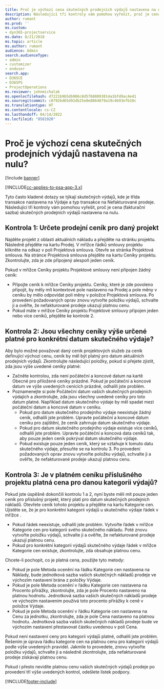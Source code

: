 ```yaml
---
title: Proč je výchozí cena skutečných prodejních výdajů nastavena na nulu?
description: Následující tři kontroly vám pomohou vyřešit, proč je cena skutečných prodejních výdajů nastavena na nulu.
author: rumant
ms.prod: ''
ms.custom:
- dyn365-projectservice
ms.date: 8/21/2018
ms.topic: article
ms.author: rumant
audience: Admin
search.audienceType:
- admin
- customizer
- enduser
search.app:
- D365CE
- D365PS
- ProjectOperations
ms.reviewer: johnmichalak
ms.openlocfilehash: d7221b9b5db986c8d57688893014a1bfd9ac4e41
ms.sourcegitcommit: c0792bd65d92db25e0e8864879a19c4b93efb10c
ms.translationtype: HT
ms.contentlocale: cs-CZ
ms.lasthandoff: 04/14/2022
ms.locfileid: "8581920"
---
```

# <a name="why-is-the-price-defaulting-to-zero-on-expense-sales-actuals"></a>Proč je výchozí cena skutečných prodejních výdajů nastavena na nulu?

[!include [banner](../includes/psa-now-project-operations.md)]

[!INCLUDE[cc-applies-to-psa-app-3.x](../includes/cc-applies-to-psa-app-3x.md)]

Tyto často kladené dotazy se týkají skutečných výdajů, kde je třída transakce nastavena na Výdaje a typ transakce na Nefakturované prodeje. Následující tři kontroly vám pomohou vyřešit, proč je cena (fakturační sazba) skutečných prodejních výdajů nastavena na nulu.

## <a name="check-1-identify-the-sales-price-list-for-project"></a>Kontrola 1: Určete prodejní ceník pro daný projekt

Najděte projekt z oblasti aktuálních nákladu a přejděte na stránku projektu. Následně přejděte na kartu Prodej. V mřížce řádků smlouvy projektu klikněte na odkaz v poli Projektová smlouva. Otevře se stránka Projektová smlouva. Na stránce Projektová smlouva přejděte na kartu Ceníky projektu. Zkontrolujte, zda je zde připojený alespoň jeden ceník.

Pokud v mřížce Ceníky projektu Projektové smlouvy není připojen žádný ceník:

- Připojte ceník k mřížce Ceníky projektu. Ceníky, které je zde povoleno připojit, by měly mít kontextové pole nastaveno na Prodej a pole měny v ceníku by mělo odpovídat poli měny v položce Projektová smlouva. Po provedení požadovaných oprav znovu vytvořte položku výdajů, schvalte ji a ověřte, že nefakturované prodeje ukazují platnou cenu.
- Pokud máte v mřížce Ceníky projektu Projektové smlouvy připojen jeden nebo více ceníků, přejděte ke kontrole 2.

## <a name="check-2-are-any-of-the-price-lists-identified-above-valid-for-the-specific-date-of-the-expense-actual"></a>Kontrola 2: Jsou všechny ceníky výše určené platné pro konkrétní datum skutečného výdaje?

Aby bylo možné považovat daný ceník projektových služeb za ceník definující výchozí cenu, ceník by měl být platný pro datum aktuálních prodejních výdajů. Zkontrolujte následující položky, pokud si přejete zjistit, zda jsou výše uvedené ceníky platné:

- Začněte kontrolou, zda není počáteční a koncové datum na kartě Obecné pro přiložené ceníky prázdné. Pokud je počáteční a koncové datum ve výše uvedených cenících prázdné, odhalili jste problém. 
- Poznamenejte si pole Počáteční datum vašich skutečných prodejních výdajích a zkontrolujte, zda jsou všechny uvedené ceníky pro toto datum platné. Například datum skutečného výdaje by měl spadat mezi počáteční datum a koncové datum v ceníku. 
    - Pokud pro datum skutečného prodejního výdaje neexistuje žádný ceník, odhalili jste problém. Upravte počáteční a koncové datum ceníku pro zajištění, že ceník zahrnuje datum skutečného výdaje. 
    - Pokud pro datum skutečného prodejního výdaje existuje více ceníků, odhalili jste problém. Upravte počáteční a koncová data ceníků tak, aby pouze jeden ceník pokrýval datum skutečného výdaje. 
    - Pokud existuje pouze jeden ceník, který se vztahuje k tomuto datu skutečného výdaje, přesuňte se na kontrolu 3.
Po provedení požadovaných oprav znovu vytvořte položku výdajů, schvalte ji a ověřte, že nefakturované prodeje ukazují platnou cenu.

## <a name="check-3-is-there-a-valid-price-for-the-expense-category-in-the-applicable-project-price-list"></a>Kontrola 3: Je v platném ceníku příslušného projektu platná cena pro danou kategorii výdajů? 

Pokud jste úspěšně dokončili kontrolu 1 a 2, nyní byste měli mít pouze jeden ceník pro příslušný projekt, který platí pro datum skutečných prodejních nákladů. Otevřete ceník tohoto projektu a přejděte na kartu Kategorie cen. Ujistěte se, že je pro konkrétní kategorii výdajů u skutečného výdaje řádek v mřížce .
 
- Pokud řádek neexistuje, odhalili jste problém. Vytvořte řádek v mřížce Kategorie cen pro kategorii svého skutečného nákladu. Poté znovu vytvořte položku výdajů, schvalte ji a ověřte, že nefakturované prodeje ukazují platnou cenu. 
- Pokud pro konkrétní kategorii výdajů skutečného výdaje řádek v mřížce Kategorie cen existuje, zkontrolujte, zda obsahuje platnou cenu.

Chcete-li pochopit, co je platná cena, použijte tyto metody:

- Pokud je pole Metoda ocenění na řádku Kategorie cen nastavena na Náklady, bude jednotková sazba vašich skutečných nákladů prodeje ve výchozím nastavení brána z položky Výdaje.
- Pokud je pole Metoda ocenění v řádku Kategorie cen nastavena na Procento přirážky, zkontrolujte, zda je pole Procento nastaveno na platnou hodnotu. Jednotková sazba vašich skutečných nákladů prodeje ve výchozím nastavením používá toto procento přirážky k ceně v položce Výdaje.
- Pokud je pole Metoda ocenění v řádku Kategorie cen nastavena na Cenu za jednotku, zkontrolujte, zda je pole Cena nastaveno na platnou hodnotu. Jednotková sazba vašich skutečných nákladů prodeje bude ve výchozím nastavení přestavovat částku uvedenou v poli Cena.

Pokud není nastavení ceny pro kategorii výdajů platné, odhalili jste problém. Řešením je úprava řádku kategorie cen na platnou cenu pro kategorii výdajů podle výše uvedených pravidel. Jakmile to provedete, znovu vytvořte položku výdajů, schvalte ji a následně zkontrolujte, zda nefakturované prodeje získávají platnou cenu.

Pokud i přesto nevidíte platnou cenu vašich skutečných výdajů prodeje po provedení tří výše uvedených kontrol, odešlete lístek podpory.




[!INCLUDE[footer-include](../includes/footer-banner.md)]
